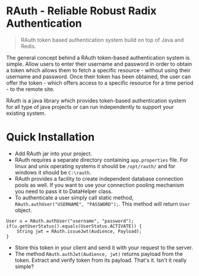 # RAuth - Reliable Robust Radix Authentication
> RAuth token based authentication system build on top of Java and Redis.

The general concept behind a RAuth token-based authentication system is simple. Allow users to enter their username and password in order to obtain a token which allows them to fetch a specific resource - without using their username and password. Once their token has been obtained, the user can offer the token - which offers access to a specific resource for a time period - to the remote site.

RAuth is a java library which provides token-based authentication system for all type of java projects or can run independently to support your existing system.

# Quick Installation

* Add RAuth jar into your project.
* RAuth requires a separate directory containing `app.properties` file. For linux and unix operating systems it should be `/opt/rauth/` and for windows it should be `C:\rauth`.
* RAuth provides a facility to create independent database connection pools as well. If you want to use your connection pooling mechanism you need to pass it to DataHelper class.
* To authenticate a user simply call static method, `RAuth.authUser("USERNAME", "PASSWORD");`. This method will return `User` object.
```
User u = RAuth.authUser("username", "password");								
if(u.getUserStatus().equals(UserStatus.ACTIVATE)) {							
	String jwt = RAuth.issueJwt(Audience, Payload);			
}
```
* Store this token in your client and send it with your request to the server.
* The method `RAuth.authJwt(Audience, jwt)` returns payload from the token. Extract and verify token from its payload.
That's it. Isn't it really simple?



